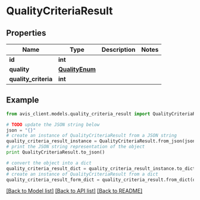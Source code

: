 # QualityCriteriaResult


## Properties

Name | Type | Description | Notes
------------ | ------------- | ------------- | -------------
**id** | **int** |  | 
**quality** | [**QualityEnum**](QualityEnum.md) |  | 
**quality_criteria** | **int** |  | 

## Example

```python
from avis_client.models.quality_criteria_result import QualityCriteriaResult

# TODO update the JSON string below
json = "{}"
# create an instance of QualityCriteriaResult from a JSON string
quality_criteria_result_instance = QualityCriteriaResult.from_json(json)
# print the JSON string representation of the object
print QualityCriteriaResult.to_json()

# convert the object into a dict
quality_criteria_result_dict = quality_criteria_result_instance.to_dict()
# create an instance of QualityCriteriaResult from a dict
quality_criteria_result_form_dict = quality_criteria_result.from_dict(quality_criteria_result_dict)
```
[[Back to Model list]](../README.md#documentation-for-models) [[Back to API list]](../README.md#documentation-for-api-endpoints) [[Back to README]](../README.md)



